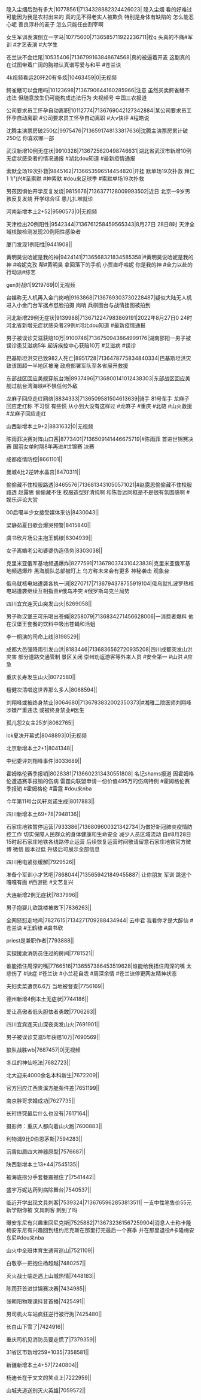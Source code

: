 隐入尘烟后劲有多大|10778561|7134328882324426023| 隐入尘烟 看的好难过 可能因为我是农村出来的 真的见不得老实人被欺负 特别是身体有缺陷的 怎么能忍心呢 善良淳朴的麦子 怎么只能任由割宰啊 

女生军训表演倒立一字马|10775600|7136585711922236711|栓q 头真的不痛#军训 #才艺表演 #大学生

苍兰诀不会烂尾|10535406|7136799163848674568|真的被逼着开麦 这剧真的在试图带着广阔的胸襟认真谱写爱与和平  #苍兰诀

4k视频看运20歼20有多炫|10463459|0|无视频

鳄雀鳝可以食用吗|10123698|7136790644160285966|注意 虽然买卖鳄雀鳝不违法 但随意放生仍可能构成违法行为  央视频号 中国三农报道 

公司要求员工怀孕自动离职|10112774|7136769042127342884|某公司要求员工怀孕自动离职 #公司要求员工怀孕自动离职 #大v快评 #程皓说 

沈腾主演票房破250亿|9975476|7136591748133817636|沈腾主演票房累计破250亿 你喜欢哪一部 

武汉新增10例无症状|9910328|7136725620498746631|湖北省武汉市新增10例无症状感染者的情况通报 #湖北dou知道 #最新疫情通报

索默全场19次扑救|9845162|7136653596514454820|开挂    默单场19次扑救 拜仁1 1门兴#圣索默 #神索默 #dou来足球季 #索默单场19次扑救

男孩因惧怕开学反复发烧|9815676|7136377128009993502|近日 北京一9岁男孩反复发烧   开学综合征 患儿扎堆就诊

河南新增本土2+52|9590573|0|无视频

天津检出20例阳性|9542344|7136761258459565343|8月27日 28日8时 天津全域核酸检测发现20例阳性感染者

厦门发现1例阳性|9441908||

黄明昊说哈妮是我的神|9424141|7136568321834585358|#黄明昊说哈妮是我的神 #哈妮克孜 帮#黄明昊 拿回落下的手机 小贾直呼哈妮 你是我的神 #全力以赴的行动派#综艺 

gen对战t1|9219769|0|无视频

台媒称无人机再入金门岗哨|9163868|7136769303730228487|疑似大陆无人机进入小金门台军据点怼脸拍摄  岗哨 兵棋图台与战情挂图被拍到

河北新增29例无症状|9139988|7136712247983869191|2022年8月27日0 24时 河北省新增无症状感染者29例#河北dou知道 #最新疫情通报

男子被误诊艾滋获赔10万|9100746|7136750943864999176|湖南邵阳一男子被误诊患艾滋病5年 起诉疾控中心获赔10万 #艾滋病 #误诊 

巴基斯坦洪灾已致982人死亡|8951728|7136478775834840334|巴基斯坦洪灾致该国超一半地区被淹 政府部署军队至各省展开救援

东部战区回应美舰穿航台海|8937496|7136800141012438303|东部战区回应美舰过航台湾海峡#不惧任何外敌   

龙麻子回应走红网络|8834333|7136509581504613639|骑手 81号车手 龙麻子 回应走红称 不习惯 有些慌 从小到大没有这样过 #龙麻子 #重庆 #北碚 #山火救援 #龙麻子回应走红  

山西新增本土9+2|8831632|0|无视频

陈雨菲决赛对阵山口茜|8773401|7136509141446675719|#陈雨菲  首进世锦赛决赛 国羽女单时隔8年再进#世锦赛 决赛 

成都疫情防控|8661101||

曼城4比2逆转水晶宫|8470311||

偷偷藏不住校服路透|8465576|7136813431050571021|#赵露思偷偷藏不住校服路透  赵露思 偷偷藏不住 校服造型好清纯啊 和陈哲远同框是不是很有氛围感啊   #娱乐评论大赏

00后噶羊少女接受媒体采访|8430043||

梁静茹夏日歌会爆哭预警|8415840||

虞书欣片场公主抱王鹤棣|8304939||

女子离婚老公和婆婆伪造债务|8303038||

克里米亚俄军基地频遇爆炸|8277591|7136780374310423838|克里米亚俄军基地频遇爆炸 黑海舰队总部被盯上 乌方称未来会有更多 神秘袭击  观象台 

俄乌就核电站遭袭各执一词|8270717|7136794378755919104|俄乌就扎波罗热核电站遭袭继续互相指责#俄乌冲突 #俄罗斯乌克兰局势

四川宜宾连天山突发山火|8269058||

男子称汉堡王可乐喝出苍蝇|8258079|7136834271456628006|一消费者爆料 他在汉堡王套餐的饮料中吸出苍蝇和活蛆 

李一桐演的司命上线|8198529||

成都大邑强降雨引发山洪|8183446|7136836562720935208|四川成都突发山洪灾害 部分道路交通管制 景区关闭 崇州劝返游客等外来人员 #安全第一 #山洪 #应急

重庆长寿发生山火|8072580||

檀健次清唱这世界那么多人|8068594||

刘翔峰或被终身禁业|8064680|7136783832002350373|#湘雅二院医师刘翔峰 涉嫌严重违法  或被终身禁业#医生 

孤儿怨2女主25岁|8062765||

lck夏决开幕式|8048893|0|无视频

北京新增本土2+1|8041348||

中纪委评刘翔峰事件|8033689||

霍姆格伦赛季报销|8028381|7136602313430551808| 名记shams报道 因霍姆格伦遭遇赛季报销的伤病 雷霆向联盟申请一份价值495万的伤病特例 #霍姆格伦赛季报销 #霍姆格伦 #雷霆 #dou来nba

今年第11号台风轩岚诺生成|8017883||

四川新增本土69+78|7948136||

石家庄地铁暂停运营|7933386|7136809600321342734|为做好新冠肺炎疫情防控工作 切实保障人民群众的身体健康和生命安全 减少人员区域流动 自#8月28日15时起石家庄地铁各线路停止运营 后续恢复运营时间敬请留意石家庄地铁官方微博 微信  版本过低 升级后可展示全部信息

四川用电紧张缓解|7929526||

准备个军训小才艺吧|7868044|7135659421849455887| 让你朋友 军训 跳这个嘎嘎有面  #西游摇 #文艺复兴

大连新增2例无症状|7837996||

男子抱婴儿欲跳楼被救下|7836263||

全网怒怼走地鸡|7827615|7134271709288434944| 云中君 我看你才是大醉仙 #苍兰诀 #王鹤棣 #虞书欣

priest是兼职作者|7793888||

实探援渝消防员住过的房间|7781521||

谁能捂住周深的嘴|7766516|7136557386453519628|谁能给我捂住周深的嘴 太悲伤了  #诀症  #苍兰诀 #小兰花自戕 #周深余情 #苍兰诀停更网友精神状态

夫妇卖菜遭罚6.6万 当地被督查|7756169||

德州新增4例本土无症状|7744186||

爱让高傲者低头胆怯者勇敢|7706263||

四川宜宾连天山深夜突发山火|7691901||

男子被误诊艾滋5年获赔10万|7690569||

狼队战胜wb|7687457|0|无视频

冬瓜的神仙吃法|7682723||

北大迎来4000余名本科新生|7672209||

官方回应江西贵溪方舱条件差|7651199||

南京胖哥求婚成功|7627735||

长珩终究最后什么也没有|7617164||

摄影师：重庆人都向着山火跑|7600883||

利物浦9比0伯恩茅斯|7594283||

沉香如屑四大神器原型|7576687||

陕西新增本土13+44|7545135||

被海底捞分手套餐震撼住了|7541442||

盛宇万妮达药到病除舞台|7540537||

临近开学出现文具刺客|7539324|7136765962853813511| 一支中性笔售价55元 新学期你被 文具刺客 刺到了吗 

曝安东尼有兴趣重回尼克斯|7525882|7136732361567259904|消息人士称卡隆梅安东尼有兴趣回到纽约尼克斯在那里打完最后一个赛季 并在那里退役#卡隆梅安东尼#dou来nba 

山火中全班体育生通宵巡山|7521109||

白敬亭一把抱住杨超越|7480257||

灭火战士临走遇上山城热情|7448183||

陈雨菲首进世锦赛决赛|7434985||

张朝阳物理课抖音首播|7425491||

男司机火车站疯狂逆行被行拘|7425480||

长白山下雪了|7424916||

重庆司机见消防员要走慌了|7379359||

31省区市新增259+1035|7358581||

新疆新增本土4+57|7240804||

杨迪长在于文文的笑点上|7222959||

山城夹道送别灭火英雄|7059572||


